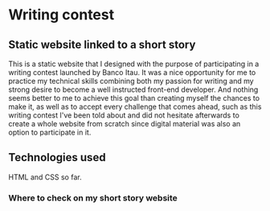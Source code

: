 # Writing contest

## Static website linked to a short story

This is a static website that I designed with the purpose of participating in a writing contest launched by Banco Itau. It was a nice opportunity for me to practice my technical skills combining both my passion for writing and my strong desire to become a well instructed front-end developer. And nothing seems better to me to achieve this goal than creating myself the chances to make it, as well as to accept every challenge that comes ahead, such as this writing contest I've been told about and did not hesitate afterwards to create a whole website from scratch since digital material was also an option to participate in it. 

 ## Technologies used

HTML and CSS so far. 

### Where to check on my short story website


